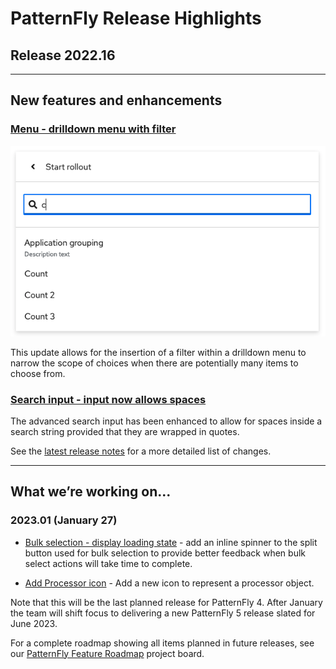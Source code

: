 # PatternFly Release Highlights
## Release 2022.16
----------------------------------------------------------
## New features and enhancements

### [Menu - drilldown menu with filter](https://www.patternfly.org/v4/components/menu#with-drilldown-and-inline-filter)

![drilldown menu with filter](./img/drilldown-filter.png)

This update allows for the insertion of a filter within a drilldown menu to narrow the scope of choices when there are potentially many items to choose from.

### [Search input - input now allows spaces](https://www.patternfly.org/v4/components/search-input#advanced)

The advanced search input has been enhanced to allow for spaces inside a search string provided that they are wrapped in quotes.

See the [latest release notes](https://www.patternfly.org/v4/developer-resources/release-notes) for a more detailed list of changes.

-----------------------------------------------------------------------------

## What we’re working on...

### 2023.01 (January 27)

* [Bulk selection - display loading state](https://github.com/patternfly/patternfly-react/issues/8237) - add an inline spinner to the split button used for bulk selection to provide better feedback when bulk select actions will take time to complete.

* [Add Processor icon](https://github.com/patternfly/patternfly/issues/5263) - Add a new icon to represent a processor object.

Note that this will be the last planned release for PatternFly 4. After January the team will shift focus to delivering a new PatternFly 5 release slated for June 2023.

For a complete roadmap showing all items planned in future releases, see our [PatternFly Feature Roadmap](https://github.com/orgs/patternfly/projects/4?fullscreen=true) project board.
